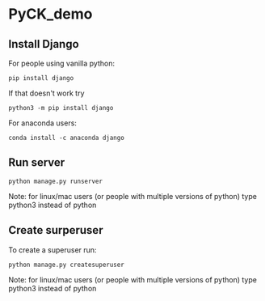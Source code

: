 # PyCK_demo
## Install Django  
For people using vanilla python:
```
pip install django
```
If that doesn't work try
```
python3 -m pip install django
```
For anaconda users:
```
conda install -c anaconda django
```
## Run server
```
python manage.py runserver
```
Note: for linux/mac users (or people with multiple versions of python) type python3 instead of python
## Create surperuser
To create a superuser run:
```
python manage.py createsuperuser
```
Note: for linux/mac users (or people with multiple versions of python) type python3 instead of python
